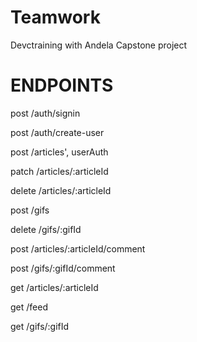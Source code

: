 # Teamwork
Devctraining with Andela Capstone project

# ENDPOINTS

post /auth/signin

post /auth/create-user

post /articles', userAuth

patch /articles/:articleId

delete /articles/:articleId

post /gifs

delete /gifs/:gifId

post /articles/:articleId/comment

post /gifs/:gifId/comment

get /articles/:articleId

get /feed

get /gifs/:gifId